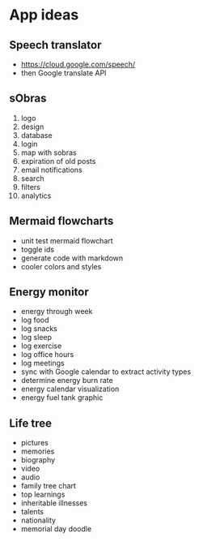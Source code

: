 # App ideas

## Speech translator
- https://cloud.google.com/speech/
- then Google translate API


## sObras



1. logo
2. design 
3. database 
4. login 
5. map with sobras
6. expiration of old posts 
7. email notifications 
8. search 
9. filters
10. analytics 


## Mermaid flowcharts

* unit test mermaid flowchart 
* toggle ids 
* generate code with markdown
* cooler colors and styles


## Energy monitor

* energy through week
* log food
* log snacks
* log sleep
* log exercise 
* log office hours
* log meetings
* sync with Google calendar to extract activity types 
* determine energy burn rate 
* energy calendar visualization 
* energy fuel tank graphic

## Life tree

* pictures 
* memories 
* biography 
* video 
* audio 
* family tree chart 
* top learnings
* inheritable illnesses 
* talents
* nationality
* memorial day doodle

